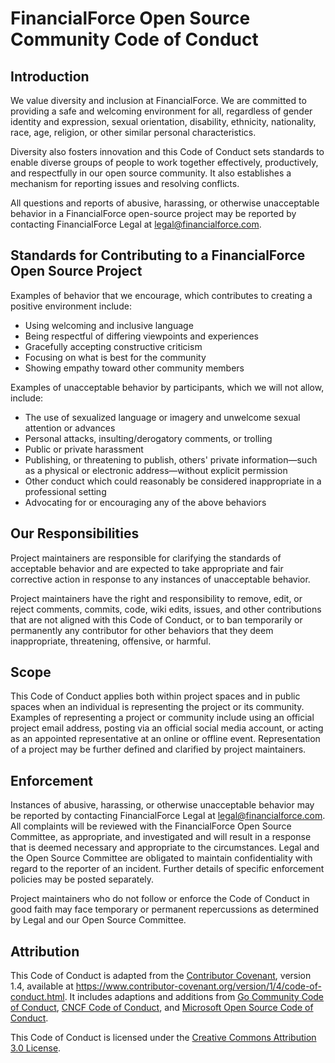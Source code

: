 # FinancialForce Open Source Community Code of Conduct

## Introduction
We value diversity and inclusion at FinancialForce. We are committed to providing a safe and welcoming environment for all, regardless of gender identity and expression, sexual orientation, disability, ethnicity, nationality, race, age, religion, or other similar personal characteristics.

Diversity also fosters innovation and this Code of Conduct sets standards to enable diverse groups of people to work together effectively, productively, and respectfully in our open source community. It also establishes a mechanism for reporting issues and resolving conflicts.

All questions and reports of abusive, harassing, or otherwise unacceptable behavior in a FinancialForce open-source project may be reported by contacting FinancialForce Legal at legal@financialforce.com. 

## Standards for Contributing to a FinancialForce Open Source Project 
Examples of behavior that we encourage, which contributes to creating a positive environment include:

* Using welcoming and inclusive language
* Being respectful of differing viewpoints and experiences
* Gracefully accepting constructive criticism
* Focusing on what is best for the community
* Showing empathy toward other community members

Examples of unacceptable behavior by participants, which we will not allow, include:

* The use of sexualized language or imagery and unwelcome sexual attention or advances
* Personal attacks, insulting/derogatory comments, or trolling
* Public or private harassment
* Publishing, or threatening to publish, others' private information—such as a physical or electronic address—without explicit permission
* Other conduct which could reasonably be considered inappropriate in a professional setting
* Advocating for or encouraging any of the above behaviors

## Our Responsibilities
Project maintainers are responsible for clarifying the standards of acceptable behavior and are expected to take appropriate and fair corrective action in response to any instances of unacceptable behavior.

Project maintainers have the right and responsibility to remove, edit, or reject comments, commits, code, wiki edits, issues, and other contributions that are not aligned with this Code of Conduct, or to ban temporarily or permanently any contributor for other behaviors that they deem inappropriate, threatening, offensive, or harmful.

## Scope
This Code of Conduct applies both within project spaces and in public spaces when an individual is representing the project or its community. Examples of representing a project or community include using an official project email address, posting via an official social media account, or acting as an appointed representative at an online or offline event. Representation of a project may be further defined and clarified by project maintainers.

## Enforcement
Instances of abusive, harassing, or otherwise unacceptable behavior may be reported by contacting FinancialForce Legal at legal@financialforce.com. All complaints will be reviewed with the FinancialForce Open Source Committee, as appropriate, and investigated and will result in a response that is deemed necessary and appropriate to the circumstances. Legal and the Open Source Committee are obligated to maintain confidentiality with regard to the reporter of an incident. Further details of specific enforcement policies may be posted separately.

Project maintainers who do not follow or enforce the Code of Conduct in good faith may face temporary or permanent repercussions as determined by Legal and our Open Source Committee.

## Attribution
This Code of Conduct is adapted from the [Contributor Covenant](https://www.contributor-covenant.org/), version 1.4, available at https://www.contributor-covenant.org/version/1/4/code-of-conduct.html. It includes adaptions and additions from [Go Community Code of Conduct](https://golang.org/conduct), [CNCF Code of Conduct](https://github.com/cncf/foundation/blob/master/code-of-conduct.md), and [Microsoft Open Source Code of Conduct](https://opensource.microsoft.com/codeofconduct/).

This Code of Conduct is licensed under the [Creative Commons Attribution 3.0 License](https://creativecommons.org/licenses/by/3.0/us/).